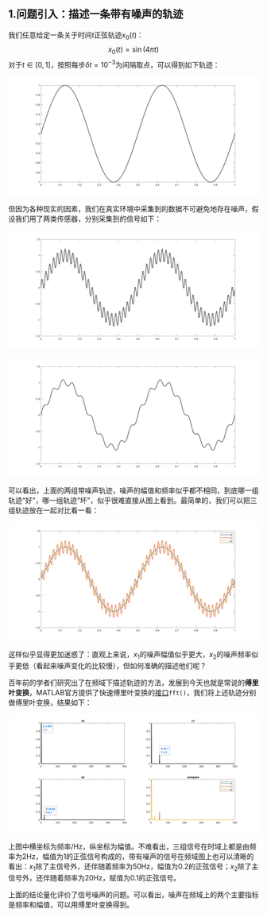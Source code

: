 ## 1.问题引入：描述一条带有噪声的轨迹

我们任意给定一条关于时间$t$正弦轨迹$x_0(t)$：
$$
x_0(t)=\sin(4\pi t)
$$
对于$t\in[0, 1]$，按照每步$\delta t = 10^{-3}$为间隔取点，可以得到如下轨迹：

![controlTheory_sin0_traj](pics/controlTheory_sin0_traj.png)

但因为各种现实的因素，我们在真实环境中采集到的数据不可避免地存在噪声，假设我们用了两类传感器，分别采集到的信号如下：

![controlTheory_sin1_traj](pics/controlTheory_sin1_traj.png)

![controlTheory_sin2_traj](pics/controlTheory_sin2_traj.png)

可以看出，上面的两组带噪声轨迹，噪声的幅值和频率似乎都不相同，到底哪一组轨迹“好”，哪一组轨迹“坏”，似乎很难直接从图上看到。最简单的，我们可以把三组轨迹放在一起对比看一看：

![controlTheory_sin_traj_comp](pics/controlTheory_sin_traj_comp.png)

这样似乎显得更加迷惑了：直观上来说，$x_1$的噪声幅值似乎更大，$x_2$的噪声频率似乎更低（看起来噪声变化的比较慢），但如何准确的描述他们呢？

百年前的学者们研究出了在频域下描述轨迹的方法，发展到今天也就是常说的**傅里叶变换**，MATLAB官方提供了快速傅里叶变换的[接口](https://ww2.mathworks.cn/help/matlab/ref/fft.html?s_tid=doc_ta)`fft()`，我们将上述轨迹分别做傅里叶变换，结果如下：

![controlTheory_fft_comp](pics/controlTheory_fft_comp.png)

上图中横坐标为频率/Hz，纵坐标为幅值。不难看出，三组信号在时域上都是由频率为2Hz，幅值为1的正弦信号构成的，带有噪声的信号在频域图上也可以清晰的看出：$x_1$除了主信号外，还伴随着频率为50Hz，幅值为0.2的正弦信号；$x_2$除了主信号外，还伴随着频率为20Hz，赋值为0.1的正弦信号。

上面的结论量化评价了信号噪声的问题。可以看出，噪声在频域上的两个主要指标是频率和幅值，可以用傅里叶变换得到。